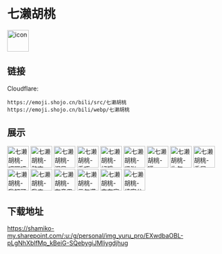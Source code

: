 # 七濑胡桃
<img src="https://emoji.shojo.cn/bili/src/七濑胡桃/icon.png" width="50" height="50" alt="icon">

## 链接
Cloudflare:
```
https://emoji.shojo.cn/bili/src/七濑胡桃
https://emoji.shojo.cn/bili/webp/七濑胡桃
```
## 展示
<img src="https://emoji.shojo.cn/bili/src/七濑胡桃/七濑胡桃-吧唧吧唧.png" width="50" height="50" alt="七濑胡桃-吧唧吧唧">
<img src="https://emoji.shojo.cn/bili/src/七濑胡桃/七濑胡桃-熬夜.png" width="50" height="50" alt="七濑胡桃-熬夜">
<img src="https://emoji.shojo.cn/bili/src/七濑胡桃/七濑胡桃-泪目.png" width="50" height="50" alt="七濑胡桃-泪目">
<img src="https://emoji.shojo.cn/bili/src/七濑胡桃/七濑胡桃-乖巧.png" width="50" height="50" alt="七濑胡桃-乖巧">
<img src="https://emoji.shojo.cn/bili/src/七濑胡桃/七濑胡桃-好饿.png" width="50" height="50" alt="七濑胡桃-好饿">
<img src="https://emoji.shojo.cn/bili/src/七濑胡桃/七濑胡桃-紧张.png" width="50" height="50" alt="七濑胡桃-紧张">
<img src="https://emoji.shojo.cn/bili/src/七濑胡桃/七濑胡桃-噗.png" width="50" height="50" alt="七濑胡桃-噗">
<img src="https://emoji.shojo.cn/bili/src/七濑胡桃/七濑胡桃-生气.png" width="50" height="50" alt="七濑胡桃-生气">
<img src="https://emoji.shojo.cn/bili/src/七濑胡桃/七濑胡桃-委屈.png" width="50" height="50" alt="七濑胡桃-委屈">
<img src="https://emoji.shojo.cn/bili/src/七濑胡桃/七濑胡桃-我超可爱.png" width="50" height="50" alt="七濑胡桃-我超可爱">
<img src="https://emoji.shojo.cn/bili/src/七濑胡桃/七濑胡桃-我来了！.png" width="50" height="50" alt="七濑胡桃-我来了！">
<img src="https://emoji.shojo.cn/bili/src/七濑胡桃/七濑胡桃-有意思.png" width="50" height="50" alt="七濑胡桃-有意思">
<img src="https://emoji.shojo.cn/bili/src/七濑胡桃/七濑胡桃-元气满满.png" width="50" height="50" alt="七濑胡桃-元气满满">
<img src="https://emoji.shojo.cn/bili/src/七濑胡桃/七濑胡桃-宅在家.png" width="50" height="50" alt="七濑胡桃-宅在家">
<img src="https://emoji.shojo.cn/bili/src/七濑胡桃/七濑胡桃-缜密分析.png" width="50" height="50" alt="七濑胡桃-缜密分析">

## 下载地址

https://shamiko-my.sharepoint.com/:u:/g/personal/img_yuru_pro/EXwdbaOBL-pLgNhXblfMp_kBeiG-SQebygiJMliygdjhug